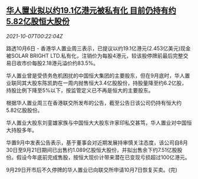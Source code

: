 <!--1633566663000-->
[华人置业拟以约19.1亿港元被私有化 目前仍持有约5.82亿股恒大股份](https://cn.reuters.com/article/chinese-est-plan-privatization-1006-wedn-idCNKBS2GX00D)
------

<div><i>2021-10-07T00:22:04Z</i></div><p>路透10月6日 - 香港华人置业周三表示，已提议以约19.1亿港元(2.453亿美元)现金被SOLAR BRIGHT LTD.私有化，注销价为每股4港元，较该股停牌前最后完整交易日收市价每股2.18港元溢价约83.5%。</p><p>华人置业曾是受债务危机困扰的中国恒大集团的主要股东，但在9月底时，华人置业联同其大股东陈凯韵在一周内抛售恒大3.4亿股股份，持股量降至约6.2亿股，持股比例下降至5%以下，按监管定义已不再是恒大的主要股东。</p><p>根据华人置业周三在香港联交所发布的公告，截至公告日该公司仍持有恒大约5.82亿股股份。</p><p>华人置业大股东刘銮雄家族与中国恒大大股东许家印私交甚笃，华人置业对中国恒大持股多年。</p><p>华置9月中发表公告表示，基于董事会对近期发展持审慎关注态度，该公司自8月30日至9月21日期间已出售约1.089亿股恒大股份，并拟出售余下约7.51亿股股份。假设今年底前完成售股，按恒大现价计带来潜在已变现亏损超过100亿港元。</p><p>9月29日开市后不久停牌的华人置业已向联交所申请10月7日恢复买卖。(完)</p>
